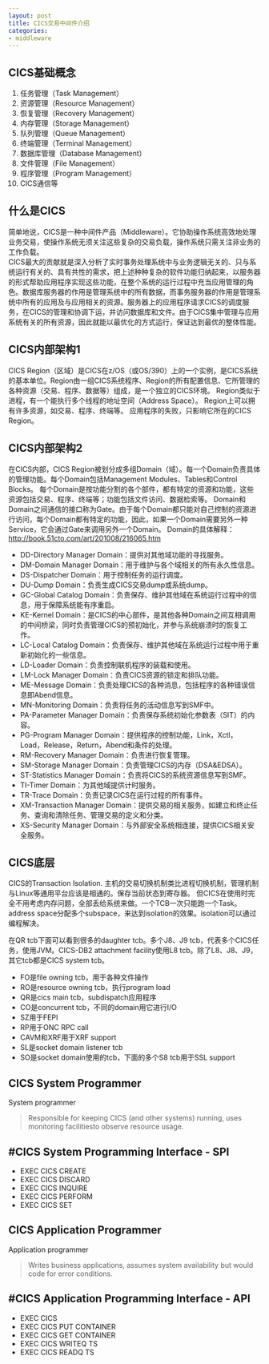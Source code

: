 ```yaml
---
layout: post
title: CICS交易中间件介绍 
categories:
- middleware
---
```


## CICS基础概念	
1. 任务管理（Task Management）
2. 资源管理（Resource Management）
3. 恢复管理（Recovery Management）
4. 内存管理（Storage Management）
5. 队列管理（Queue Management）
6. 终端管理（Terminal Management）
7. 数据库管理（Database Management）
8. 文件管理（File Management）
9. 程序管理（Program Management）
10. CICS通信等

## 什么是CICS	
简单地说，CICS是一种中间件产品（Middleware）。它协助操作系统高效地处理业务交易，使操作系统无须关注这些复杂的交易负载，操作系统只需关注非业务的工作负载。  
CICS最大的贡献就是深入分析了实时事务处理系统中与业务逻辑无关的、只与系统运行有关的、具有共性的需求，把上述种种复杂的软件功能归纳起来，以服务器的形式帮助应用程序实现这些功能，在整个系统的运行过程中充当应用管理的角色。数据库服务器的作用是管理系统中的所有数据，而事务服务器的作用是管理系统中所有的应用及与应用相关的资源。服务器上的应用程序请求CICS的调度服务，在CICS的管理和协调下运，并访问数据库和文件。由于CICS集中管理与应用系统有关的所有资源，因此就能以最优化的方式运行，保证达到最优的整体性能。

## CICS内部架构1
CICS Region（区域）是CICS在z/OS（或OS/390）上的一个实例，是CICS系统的基本单位。Region由一组CICS系统程序、Region的所有配置信息、它所管理的各种资源（交易、程序、数据等）组成，是一个独立的CICS环境。
Region类似于进程，有一个能执行多个线程的地址空间（Address Space）。
Region上可以拥有许多资源，如交易、程序、终端等。
应用程序的失败，只影响它所在的CICS Region。

## CICS内部架构2	
在CICS内部，CICS Region被划分成多组Domain（域）。每一个Domain负责具体的管理功能。每个Domain包括Management Modules、Tables和Control Blocks。
每个Domain是按功能分割的各个部件，都有特定的资源和功能，这些资源包括交易、程序、终端等；功能包括文件访问、数据检索等。
Domain和Domain之间通信的接口称为Gate。由于每个Domain都只能对自己控制的资源进行访问，每个Domain都有特定的功能，因此，如果一个Domain需要另外一种Service，它会通过Gate来调用另外一个Domain。
Domain的具体解释：
http://book.51cto.com/art/201008/216065.htm
* DD-Directory Manager Domain：提供对其他域功能的寻找服务。
* DM-Domain Manager Domain：用于维护与各个域相关的所有永久性信息。
* DS-Dispatcher Domain：用于控制任务的运行调度。
* DU-Dump Domain：负责生成CICS交易dump或系统dump。
* GC-Global Catalog Domain：负责保存、维护其他域在系统运行过程中的信息，用于保障系统能有序重启。
* KE-Kernel Domain：是CICS的中心部件，是其他各种Domain之间互相调用的中间桥梁，同时负责管理CICS的预初始化，并参与系统崩溃时的恢复工作。
* LC-Local Catalog Domain：负责保存、维护其他域在系统运行过程中用于重新初始化的一些信息。
* LD-Loader Domain：负责控制联机程序的装载和使用。
* LM-Lock Manager Domain：负责CICS资源的锁定和排队功能。
* ME-Message Domain：负责处理CICS的各种消息，包括程序的各种错误信息即Abend信息。
* MN-Monitoring Domain：负责将任务的活动信息写到SMF中。
* PA-Parameter Manager Domain：负责保存系统初始化参数表（SIT）的内容。
* PG-Program Manager Domain：提供程序的控制功能，Link，Xctl，Load，Release，Return，Abend和条件的处理。
* RM-Recovery Manager Domain：负责进行恢复管理。
* SM-Storage Manager Domain：负责管理CICS的内存（DSA&EDSA）。
* ST-Statistics Manager Domain：负责将CICS的系统资源信息写到SMF。
* TI-Timer Domain：为其他域提供计时服务。
* TR-Trace Domain：负责记录CICS在运行过程的所有事件。
* XM-Transaction Manager Domain：提供交易的相关服务，如建立和终止任务、查询和清除任务、管理交易的定义和分类。
* XS-Security Manager Domain：与外部安全系统相连接，提供CICS相关安全服务。

## CICS底层
CICS的Transaction Isolation.
主机的交易切换机制类比进程切换机制，管理机制与Linux等通用平台应该是相通的。保存当前状态到寄存器。
但CICS在使用时完全不用考虑内存问题，全部丢给系统来做。一个TCB一次只能跑一个Task。
address space分配多个subspace，来达到isolation的效果。isolation可以通过编程解决。

在QR tcb下面可以看到很多的daughter tcb。多个J8、J9 tcb，代表多个CICS任务，使用JVM。CICS-DB2 attachment facility使用L8 tcb。除了L8、J8、J9，其它tcb都是CICS system tcb。

* FO是file owning tcb，用于各种文件操作
* RO是resource owning tcb，执行program load
* QR是cics main tcb，subdispatch应用程序
* CO是concurrent tcb，不同的domain用它进行I/O
* SZ用于FEPI
* RP用于ONC RPC call
* CAVM和XRF用于XRF support
* SL是socket domain listener tcb
* SO是socket domain使用的tcb，下面的多个S8 tcb用于SSL support

## CICS System Programmer	
System programmer
>Responsible for keeping CICS (and other systems) running, uses monitoring facilitiesto observe resource usage.

## #CICS System Programming Interface - SPI
* EXEC CICS CREATE 
* EXEC CICS DISCARD
* EXEC CICS INQUIRE
* EXEC CICS PERFORM
* EXEC CICS SET

## CICS Application Programmer	
Application programmer
>Writes business applications, assumes system availability but would code for error conditions.

## #CICS Application Programming Interface - API
* EXEC CICS
* EXEC CICS PUT CONTAINER
* EXEC CICS GET CONTAINER
* EXEC CICS WRITEQ TS
* EXEC CICS READQ TS